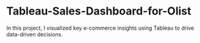 # Tableau-Sales-Dashboard-for-Olist
In this project, I visualized key e-commerce insights using Tableau to drive data-driven decisions.
